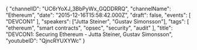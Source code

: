 {
    "channelID": "UC6rYoXJ_3BbPyWx_GQDDRRQ",
    "channelName": "Ethereum",
    "date": "2015-12-16T15:58:42.000Z",
    "draft": false,
    "events": [
        "DEVCON1"
    ],
    "speakers": ["Jutta Steiner", "Gustav Simonsson"],
    "tags": [
        "ethereum",
        "smart contracts",
        "opsec",
        "security",
        "audit"
    ],
    "title": "DEVCON1: Securing Ethereum - Jutta Steiner, Gustav Simonsson",
    "youtubeID": "QjncRYUXYWc"
}
